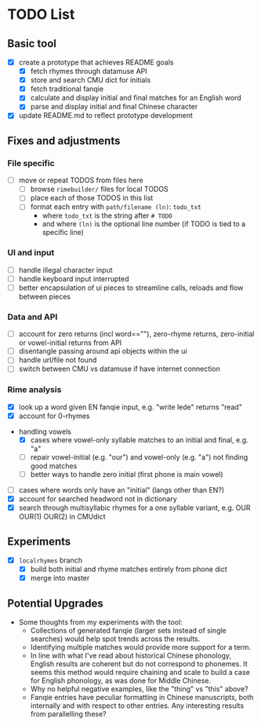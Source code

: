 # TODO List

## Basic tool
- [X] create a prototype that achieves README goals
	- [X] fetch rhymes through datamuse API
	- [X] store and search CMU dict for initials
	- [X] fetch traditional fanqie
	- [X] calculate and display initial and final matches for an English word
	- [X] parse and display initial and final Chinese character
- [X] update README.md to reflect prototype development

## Fixes and adjustments

### File specific
- [ ] move or repeat TODOS from files here
	- [ ] browse `rimebuilder/` files for local TODOS
	- [ ] place each of those TODOS in this list
	- [ ] format each entry with `path/filename (ln)`: `todo_txt`
		- where `todo_txt` is the string after `# TODO `
		- and where `(ln)` is the optional line number (if TODO is tied to a specific line)

### UI and input
- [ ] handle illegal character input
- [ ] handle keyboard input interrupted
- [ ] better encapsulation of ui pieces to streamline calls, reloads and flow between pieces

### Data and API
- [ ] account for zero returns (incl word==""), zero-rhyme returns, zero-initial or vowel-initial returns from API
- [ ] disentangle passing around api objects within the ui
- [ ] handle url/file not found
- [ ] switch between CMU vs datamuse if have internet connection

### Rime analysis
- [X] look up a word given EN fanqie input, e.g. "write lede" returns "read"
- [X] account for 0-rhymes
- handling vowels
	- [X] cases where vowel-only syllable matches to an initial and final, e.g. "a"
	- [ ] repair vowel-initial (e.g. "our") and vowel-only (e.g. "a") not finding good matches
	- [ ] better ways to handle zero initial (first phone is main vowel)
- [ ] cases where words only have an "initial" (langs other than EN?)
- [X] account for searched headword not in dictionary
- [X] search through multisyllabic rhymes for a one syllable variant, e.g. OUR OUR(1) OUR(2) in CMUdict

## Experiments
- [X] `localrhymes` branch
	- [X] build both initial and rhyme matches entirely from phone dict
	- [X] merge into master

## Potential Upgrades
- Some thoughts from my experiments with the tool:
	- Collections of generated fanqie (larger sets instead of single searches) would help spot trends across the results.
	- Identifying multiple matches would provide more support for a term.
	- In line with what I've read about historical Chinese phonology, English results are coherent but do not correspond to phonemes. It seems this method would require chaining and scale to build a case for English phonology, as was done for Middle Chinese.
	- Why no helpful negative examples, like the "thing" vs "this" above?
	- Fanqie entries have peculiar formatting in Chinese manuscripts, both internally and with respect to other entries. Any interesting results from parallelling these?
